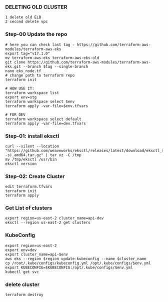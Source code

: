 ### DELETING OLD CLUSTER
```
1 delete old ELB
2 second delete vpc
```

### Step-00 Update the repo
```
# here you can check last tag - https://github.com/terraform-aws-modules/terraform-aws-eks
export tag="v17.1.0"
mv terraform-aws-eks terraform-aws-eks-old
git clone https://github.com/terraform-aws-modules/terraform-aws-eks.git --branch $tag --single-branch
nano eks_node.tf
# change path to terraform repo
terraform init

# HOW USE IT:
terraform workspace list
export env=stg
terraform workspace select $env
terraform apply -var-file=$env.tfvars

# FOR DEV
terraform workspace select default
terraform apply -var-file=dev.tfvars
```

### Step-01: install eksctl
```
curl --silent --location "https://github.com/weaveworks/eksctl/releases/latest/download/eksctl_$(uname -s)_amd64.tar.gz" | tar xz -C /tmp
mv /tmp/eksctl /usr/bin
eksctl version
```
### Step-02: Create Cluster
```
edit terraform.tfvars
terraform init
terraform apply
```
### Get List of clusters
```
export region=us-east-2 cluster_name=api-dev
eksctl --region us-east-2 get clusters 
```
### KubeConfig
```
export region=us-east-2
export env=dev
export cluster_name=api-$env
aws eks --region $region update-kubeconfig --name $cluster_name
cp /root/.kube/configs/kubeconfig.yml /opt/.kube/configs/$env.yml
export KUBECONFIG=$KUBECONFIG:/opt/.kube/configs/$env.yml
kubectl get svc
```
### delete cluster
```
terraform destroy
```
